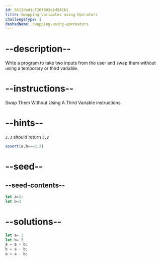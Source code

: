 ```yaml
---
id: 6612dad1c726f003e1d542b1
title: Swapping Variables using Operators
challengeType: 1
dashedName: swapping-using-opereators
---
```


# --description--

Write a program to take two inputs from the user and swap them without using a temporary or third variable.

# --instructions--

Swap Them Without Using A Third Variable instructions.

# --hints--

`2,3` should return `3,2`

```js
assert(a,b===3,2)
```

# --seed--
## --seed-contents--

```js
let a=2;
let b=3

```

# --solutions--

```js
let a= 2
let b= 3
a = a + b;
b = a - b;
a = a - b;
```
